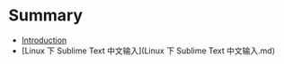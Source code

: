 # Summary

* [Introduction](README.md)
* [Linux 下 Sublime Text 中文输入](Linux 下 Sublime Text 中文输入.md)

